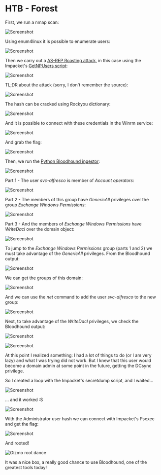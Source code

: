 # HTB - Forest

First, we run a nmap scan:

![Screenshot](images/Screenshot_1.jpg)


Using enum4linux it is possible to enumerate users:

![Screenshot](images/Screenshot_2.jpg)



Then we carry out a [AS-REP Roasting attack](https://blog.stealthbits.com/cracking-active-directory-passwords-with-as-rep-roasting/), in this case using the Impacket's [GetNPUsers script](https://github.com/SecureAuthCorp/impacket/blob/master/examples/GetNPUsers.py):

![Screenshot](images/Screenshot_3.jpg)


TL;DR about the attack (sorry, I don't remember the source):

![Screenshot](images/Screenshot_4.jpg)


The hash can be cracked using Rockyou dictionary:

![Screenshot](images/Screenshot_5.jpg)


And it is possible to connect with these credentials in the Winrm service:

![Screenshot](images/Screenshot_6.jpg)


And grab the flag:

![Screenshot](images/Screenshot_7.jpg)


Then, we run the [Python Bloodhound ingestor](https://github.com/fox-it/BloodHound.py):

![Screenshot](images/Screenshot_8.jpg)


Part 1 - The user *svc-alfresco* is member of *Account operators*:

![Screenshot](images/Screenshot_11.jpg)


Part 2 - The members of this group have *GenericAll* privileges over the group *Exchange Windows Permissions*:

![Screenshot](images/Screenshot_14.jpg)


Part 3 - And the members of *Exchange Windows Permissions* have *WriteDacl* over the domain object:

![Screenshot](images/Screenshot_19.jpg)


To jump to the *Exchange Windows Permissions* group (parts 1 and 2) we must take advantage of the *GenericAll* privileges. From the Bloodhound output:

![Screenshot](images/Screenshot_13.jpg)


We can get the groups of this domain:

![Screenshot](images/Screenshot_12.jpg)

And we can use the *net* command to add the user *svc-alfresco* to the new group:

![Screenshot](images/Screenshot_15.jpg)


Next, to take advantage of the *WriteDacl* privileges, we check the Bloodhound output:

![Screenshot](images/Screenshot_9.jpg)

![Screenshot](images/Screenshot_10.jpg)


At this point I realized something: I had a lot of things to do (or I am very lazy) and what I was trying did not work. But I knew that this user would become a domain admin at some point in the future, getting the DCsync privilege. 

So I created a loop with the Impacket's secretdump script, and I waited...

![Screenshot](images/Screenshot_20.jpg)

... and it worked :S 

![Screenshot](images/Screenshot_21.jpg)


With the Administrator user hash we can connect with Impacket's Psexec and get the flag:

![Screenshot](images/Screenshot_22.jpg)

And rooted!

![Gizmo root dance](https://66.media.tumblr.com/ca16586140710cf138959f4664b344a3/tumblr_msuoiwf1Oy1qfr6udo1_500.gifv)

It was a nice box, a really good chance to use Bloodhound, one of the greatest tools today!